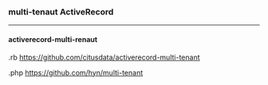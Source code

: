 ### multi-tenaut ActiveRecord
---

#### activerecord-multi-renaut
.rb 
https://github.com/citusdata/activerecord-multi-tenant


.php
https://github.com/hyn/multi-tenant

```
```

